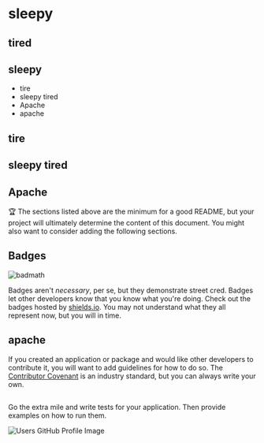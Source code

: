 # sleepy

  ## tired
  
  ## sleepy
  
  * tire
  * sleepy tired
  * Apache
  * apache
  
  
  ## tire
  
  
  ## sleepy tired
  
  
  ## Apache
  
  
  🏆 The sections listed above are the minimum for a good README, but your project will ultimately determine the content of this document. You might also want to consider adding the following sections.
  
  ## Badges
  
  ![badmath](https://img.shields.io/github/languages/top/nielsenjared/badmath)
  
  Badges aren't _necessary_, per se, but they demonstrate street cred. Badges let other developers know that you know what you're doing. Check out the badges hosted by [shields.io](https://shields.io/). You may not understand what they all represent now, but you will in time.
  
  
  ## apache
  
  If you created an application or package and would like other developers to contribute it, you will want to add guidelines for how to do so. The [Contributor Covenant](https://www.contributor-covenant.org/) is an industry standard, but you can always write your own.
  
  ## 
  
  Go the extra mile and write tests for your application. Then provide examples on how to run them.

  ![Users GitHub Profile Image](no)
  